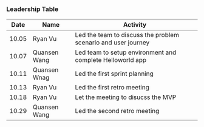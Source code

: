 ### Leadership Table
| Date | Name | Activity |
| --- | --- | --- |
| 10.05 | Ryan Vu | Led the team to discuss the problem scenario and user journey |
| 10.07 | Quansen Wang | Led team to setup environment and complete Helloworld app |
| 10.11 | Quansen Wnag | Led the first sprint planning |
| 10.13 | Ryan Vu | Led the first retro meeting |
| 10.18 | Ryan Vu | Let the meeting to disucss the MVP |
| 10.29 | Quansen Wang | Led the second retro meeting |
